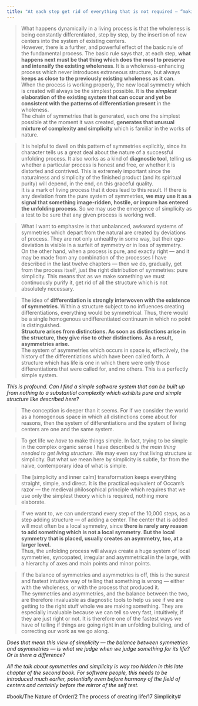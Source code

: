 ```yaml
---
title: "At each step get rid of everything that is not required — “making life” and “being simple” are the same"
---
```


> What happens dynamically in a living process is that the wholeness is being constantly differentiated, step by step, by the insertion of new centers into the system of existing centers.  
> However, there is a further, and powerful effect of the basic rule of the fundamental process. The basic rule says that, at each step, **what happens next must be that thing which does the *most* to preserve and intensify the existing wholeness**. It is a wholeness-enhancing process which never introduces extraneous structure, but always **keeps as close to the previously existing wholeness as it can**.   
> When the process is working properly, the new local symmetry which is created will always be the simplest possible. It is **the *simplest* elaboration of the existing system that can occur and yet be consistent with the patterns of differentiation present** in the wholeness.  
> The chain of symmetries that is generated, each one the simplest possible at the moment it was created, **generates that unusual mixture of complexity and simplicity** which is familiar in the works of nature.  

> It is helpful to dwell on this pattern of symmetries explicitly, since its character tells us a great deal about the nature of a successful unfolding process. It also works as a kind of **diagnostic tool**, telling us whether a particular process is honest and free, or whether it is distorted and contrived. This is extremely important since the naturalness and simplicity of the finished product (and its spiritual purity) will depend, in the end, on this graceful quality.  
> It is a mark of living process that it does lead to this result. If there is any deviation from the pure system of symmetries, **we may use it as a signal that something image-ridden, hostile, or impure has entered the unfolding process**. So we may use the emergence of simplicity as a test to be sure that any given process is working well.  

> What I want to emphasize is that unbalanced, awkward systems of symmetries which depart from the natural are created by deviations of process. They are not only unhealthy in some way, but their ego-deviation is visible in a surfeit of symmetry or in loss of symmetry.  
> On the other hand, when a process is pure, and exactly right — and it may be made from any combination of the processes I have described in the last twelve chapters — then we do, gradually, get from the process itself, just the right distribution of symmetries: pure simplicity. This means that as we make something we must continuously purify it, get rid of all the structure which is not absolutely necessary.  

> The idea of **differentiation is strongly interwoven with the existence of symmetries**. Within a structure subject to no influences creating differentiations, everything would be symmetrical. Thus, there would be a single homogenous undifferentiated continuum in which no point is distinguished.   
> **Structure arises from distinctions. As soon as distinctions arise in the structure, they give rise to other distinctions. As a result, asymmetries arise.**  
> The system of asymmetries which occurs in space is, effectively, the history of the differentiations which have been called forth. A structure which has life is one in which there were only those differentiations that were called for, and no others. This is a perfectly simple system.  

*This is profound. Can I find a simple software system that can be built up from nothing to a substantial complexity which exhibits pure and simple structure like described here?*

> The conception is deeper than it seems. For if we consider the world as a homogenous space in which all distinctions come about for reasons, then the system of differentiations and the system of living centers are one and the same system.  

> To get life we *have* to make things simple. In fact, trying to be simple in the complex organic sense I have described *is the main thing needed to get living structure*. We may even say that living structure *is* simplicity. But what we mean here by simplicity is subtle, far from the naive, contemporary idea of what is simple.  

> The [simplicity and inner calm] transformation keeps everything straight, simple, and direct. It is the practical equivalent of Occam’s razor — the medieval philosophical principle which requires that we use only the simplest theory which is required, nothing more elaborate.  

> If we want to, we can understand every step of the 10,000 steps, as a step adding structure — of adding a center. The center that is added will most often be a local symmetry, since **there is rarely any reason to add something which is not a local symmetry**. **But the local symmetry that is placed, usually creates an asymmetry, too, at a larger level.**  
> Thus, the unfolding process will always create a huge system of local symmetries, syncopated, irregular and asymmetrical in the large, with a hierarchy of axes and main points and minor points.  

> If the balance of symmetries and asymmetries is off, this is the surest and fastest intuitive way of telling that something is wrong — either with the wholeness, or with the process that produced it.  
> The symmetries and asymmetries, and the balance between the two, are therefore invaluable as diagnostic tools to help us see if we are getting to the right stuff whole we are making something. They are especially invaluable because we can tell so very fast, intuitively, if they are just right or not. It is therefore one of the fastest ways we have of telling if things are going right in an unfolding building, and of correcting our work as we go along.  

*Does that mean this view of simplicity — the balance between symmetries and asymmetries — is what we judge when we judge something for its life? Or is there a difference?*

*All the talk about symmetries and simplicity is way too hidden in this late chapter of the second book. For software people, this needs to be introduced much earlier, potentially even before harmony of the field of centers and certainly before the mirror of the self test.*

#book/The Nature of Order/2 The process of creating life/17 Simplicity#